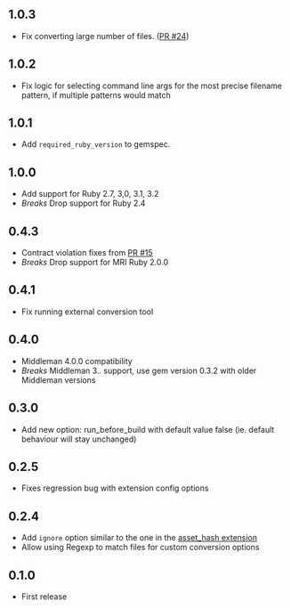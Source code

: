 ## 1.0.3

- Fix converting large number of files. ([PR
  #24](https://github.com/iiska/middleman-webp/pull/24))

## 1.0.2

- Fix logic for selecting command line args for the most precise filename
  pattern, if multiple patterns would match

## 1.0.1

- Add `required_ruby_version` to gemspec.

## 1.0.0

- Add support for Ruby 2.7, 3,0, 3.1, 3.2
- *Breaks* Drop support for Ruby 2.4

## 0.4.3

- Contract violation fixes from
  [PR #15](https://github.com/iiska/middleman-webp/pull/15)
- *Breaks* Drop support for MRI Ruby 2.0.0

## 0.4.1

- Fix running external conversion tool

## 0.4.0

- Middleman 4.0.0 compatibility
- *Breaks* Middleman 3.*.* support, use gem version 0.3.2 with older
  Middleman versions

## 0.3.0

- Add new option: run_before_build with default value false (ie. default
  behaviour will stay unchanged)

## 0.2.5

- Fixes regression bug with extension config options

## 0.2.4

- Add ```ignore``` option similar to the one in the [asset_hash extension](http://middlemanapp.com/advanced/improving-cacheability/#uniquely-named-assets)
- Allow using Regexp to match files for custom conversion options

## 0.1.0

- First release
